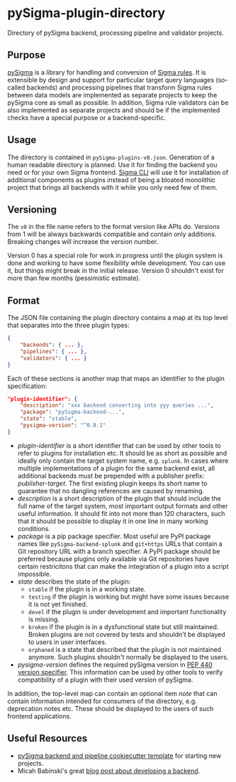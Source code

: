 # pySigma-plugin-directory
Directory of pySigma backend, processing pipeline and validator projects.

## Purpose

[pySigma](https://github.com/SigmaHQ/pySigma) is a library for handling and conversion of [Sigma
rules](https://github.com/SigmaHQ/sigma). It is extensible by design and support for particular target query languages
(so-called backends) and processing pipelines that transform Sigma rules between data models are implemented as separate
projects to keep the pySigma core as small as possible. In addition, Sigma rule validators can be also implemented as
separate projects and should be if the implemented checks have a special purpose or a backend-specific.

## Usage

The directory is contained in `pySigma-plugins-v0.json`. Generation of a human readable directory is planned. Use it for
finding the backend you need or for your own Sigma frontend. [Sigma CLI](https://github.com/SigmaHQ/sigma-cli) will use
it for installation of additional components as plugins instead of being a bloated monolithic project that brings all
backends with it while you only need few of them.

## Versioning

The `v0` in the file name refers to the format version like APIs do. Versions from 1 will be always backwards compatible and
contain only additions. Breaking changes will increase the version number.

Version 0 has a special role for work in progress until the plugin system is done and working to have some flexibility
while development. You can use it, but things might break in the initial release. Version 0 shouldn't exist for more
than few months (pessimistic estimate).

## Format

The JSON file containing the plugin directory contains a map at its top level that separates into the three plugin
types:

```json
{
    "backends": { ... },
    "pipelines": { ... },
    "validators": { ... }
}
```

Each of these sections is another map that maps an identifier to the plugin specification:

```json
"plugin-identifier": {
    "description": "xxx backend converting into yyy queries ...",
    "package": "pySigma-backend-...",
    "state": "stable",
    "pysigma-version": "^0.8.1"
}
```

* *plugin-identifier* is a short identifier that can be used by other tools to refer to plugins for installation etc. It
  should be as short as possible and ideally only contain the target system name, e.g. `splunk`. In cases where multiple
  implementations of a plugin for the same backend exist, all additional backends must be prepended with a
  publisher prefix: *publisher-target*. The first existing plugin keeps its short name to guarantee that no dangling
  references are caused by renaming.
* *description* is a short description of the plugin that should include the full name of the target system, most
  important output formats and other useful information. It should fit into not more than 120 characters, such that it
  should be possible to display it in one line in many working conditions.
* *package* is a pip package specifier. Most useful are PyPI package names like `pySigma-backend-splunk` and `git+https`
  URLs that contain a Git repository URL with a branch specifier. A PyPI package should be preferred because plugins
  only available via Git repositories have certain restricitons that can make the integration of a plugin into a script
  impossible.
* *state* describes the state of the plugin:
  * `stable` if the plugin is in a working state.
  * `testing` if the plugin is working but might have some issues because it is not yet finished.
  * `devel` if the plugin is under development and important functionality is missing.
  * `broken` if the plugin is in a dysfunctional state but still maintained. Broken plugins are not covered by tests and
    shouldn't be displayed to users in user interfaces.
  * `orphaned` is a state that described that the plugin is not maintained anymore. Such plugins shouldn't normally
    be displayed to the users.
* *pysigma-version* defines the required pySigma version in [PEP 440 version
  specifier](https://peps.python.org/pep-0440/#version-specifiers). This information can be used by other tools to
  verify compatibility of a plugin with their used version of pySigma.

In addition, the top-level map can contain an optional item *note* that can contain information intended for consumers
of the directory, e.g. deprecation notes etc. These should be displayed to the users of such frontend applications.

## Useful Resources

* [pySigma backend and pipeline cookiecutter template](https://github.com/SigmaHQ/cookiecutter-pySigma-backend/) for
  starting new projects.
* Micah Babinski's great [blog post about developing a backend](https://micahbabinski.medium.com/creating-a-sigma-backend-for-fun-and-no-profit-ed16d20da142).
